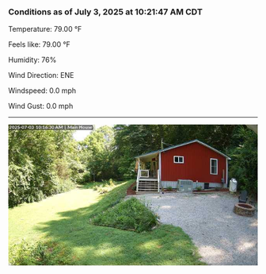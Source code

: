 ### Conditions as of July 3, 2025 at 10:21:47 AM CDT 

Temperature: 79.00 &deg;F

Feels like: 79.00 &deg;F

Humidity: 76%

Wind Direction: ENE

Windspeed: 0.0 mph

Wind Gust: 0.0 mph

---

<img src="./images/latest.jpeg"/>


